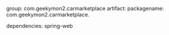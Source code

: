 group: com.geekymon2.carmarketplace
artifact: <artifact>
packagename: com.geekymon2.carmarketplace.<artifact>

dependencies:
spring-web